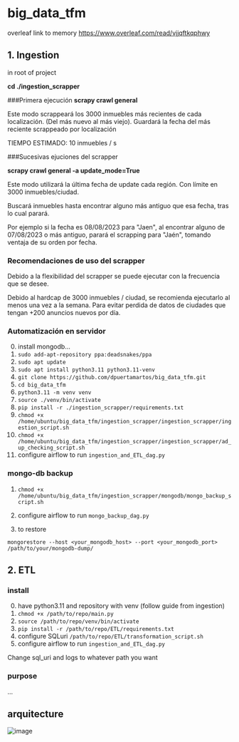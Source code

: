 # big_data_tfm

overleaf link to memory https://www.overleaf.com/read/vjjqftkqphwy

## 1. Ingestion

in root of project 

**cd ./ingestion_scrapper**

###Primera ejecución
**scrapy crawl general**

Este modo scrappeará los 3000 inmuebles más recientes de cada localización.
(Del más nuevo al más viejo).
Guardará la fecha del más reciente scrappeado por localización

TIEMPO ESTIMADO: 10 inmuebles / s

###Sucesivas ejuciones del scrapper

**scrapy crawl general -a update_mode=True**

Este modo utilizará la última fecha de update cada región. Con límite en 3000 inmuebles/ciudad.

Buscará inmuebles hasta encontrar alguno más antiguo que esa fecha, tras lo cual parará.

Por ejemplo si la fecha es 08/08/2023 para "Jaen", al encontrar alguno de 07/08/2023 o más antiguo, parará 
el scrapping para "Jaén", tomando ventaja de su orden por fecha.

### Recomendaciones de uso del scrapper

Debido a la flexibilidad del scrapper se puede ejecutar con la frecuencia que se desee. 

Debido al hardcap de 3000 inmuebles / ciudad, se recomienda ejecutarlo al menos una vez a la semana. Para evitar perdida de datos de ciudades que tengan +200 anuncios nuevos por día.

### Automatización en servidor 

0. install mongodb...
1. `sudo add-apt-repository ppa:deadsnakes/ppa`
2. `sudo apt update`
3. `sudo apt install python3.11 python3.11-venv`
4. `git clone https://github.com/dpuertamartos/big_data_tfm.git`
5. `cd big_data_tfm`
6. `python3.11 -m venv venv`
7. `source ./venv/bin/activate`
8. `pip install -r ./ingestion_scrapper/requirements.txt`
9. `chmod +x /home/ubuntu/big_data_tfm/ingestion_scrapper/ingestion_scrapper/ingestion_script.sh`
10. `chmod +x /home/ubuntu/big_data_tfm/ingestion_scrapper/ingestion_scrapper/ad_up_checking_script.sh`
11. configure airflow to run `ingestion_and_ETL_dag.py`

### mongo-db backup

1. `chmod +x /home/ubuntu/big_data_tfm/ingestion_scrapper/mongodb/mongo_backup_script.sh`
2. configure airflow to run `mongo_backup_dag.py`


3. to restore

`mongorestore --host <your_mongodb_host> --port <your_mongodb_port> /path/to/your/mongodb-dump/`

## 2. ETL

### install

0. have python3.11 and repository with venv (follow guide from ingestion)
1. `chmod +x /path/to/repo/main.py`
2. `source /path/to/repo/venv/bin/activate`
3. `pip install -r /path/to/repo/ETL/requirements.txt`
4. configure SQLuri `/path/to/repo/ETL/transformation_script.sh`
5. configure airflow to run `ingestion_and_ETL_dag.py`


Change sql_uri and logs to whatever path you want

### purpose

...

## arquitecture 

![image](https://github.com/dpuertamartos/big_data_tfm/assets/92330952/68aad894-b75e-466b-aabb-476388762e7f)

